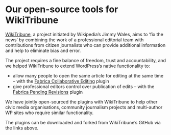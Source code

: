 # Our open-source tools for WikiTribune

[WikiTribune](https://www.wikitribune.com/), a project initiated by Wikipedia’s Jimmy Wales, aims to ‘fix the news’ by combining the work of a professional editorial team with contributions from citizen journalists who can provide additional information and help to eliminate bias and error.

The project requires a fine balance of freedom, trust and accountability, and we helped WikiTribune to extend WordPress’s native functionality to:

* allow many people to open the same article for editing at the same time – with the [Fabrica Collaborative Editing](https://github.com/wikitribune/fabrica-collaborative-editing) plugin
* give professional editors control over publication of edits – with the [Fabrica Pending Revisions](https://github.com/wikitribune/fabrica-pending-revisions) plugin

We have jointly open-sourced the plugins with WikiTribune to help other civic media organisations, community journalism projects and multi-author WP sites who require similar functionality.

The plugins can be downloaded and forked from WikiTribune’s GitHub via the links above.
